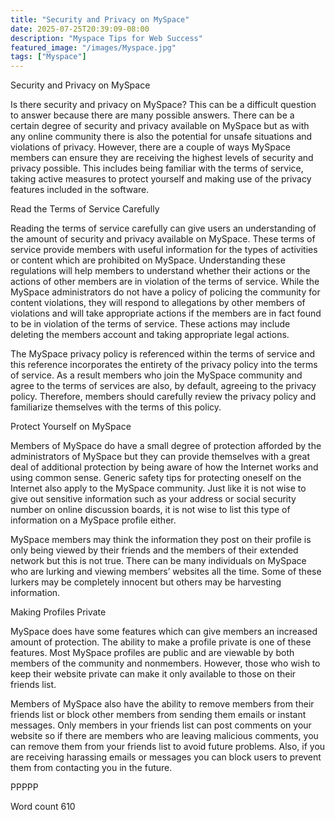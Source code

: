 ```yaml
---
title: "Security and Privacy on MySpace"
date: 2025-07-25T20:39:09-08:00
description: "Myspace Tips for Web Success"
featured_image: "/images/Myspace.jpg"
tags: ["Myspace"]
---
```


Security and Privacy on MySpace

Is there security and privacy on MySpace? This can be a difficult question to answer because there are many possible answers. There can be a certain degree of security and privacy available on MySpace but as with any online community there is also the potential for unsafe situations and violations of privacy. However, there are a couple of ways MySpace members can ensure they are receiving the highest levels of security and privacy possible. This includes being familiar with the terms of service, taking active measures to protect yourself and making use of the privacy features included in the software.  

Read the Terms of Service Carefully

Reading the terms of service carefully can give users an understanding of the amount of security and privacy available on MySpace. These terms of service provide members with useful information for the types of activities or content which are prohibited on MySpace. Understanding these regulations will help members to understand whether their actions or the actions of other members are in violation of the terms of service. While the MySpace administrators do not have a policy of policing the community for content violations, they will respond to allegations by other members of violations and will take appropriate actions if the members are in fact found to be in violation of the terms of service. These actions may include deleting the members account and taking appropriate legal actions.

The MySpace privacy policy is referenced within the terms of service and this reference incorporates the entirety of the privacy policy into the terms of service. As a result members who join the MySpace community and agree to the terms of services are also, by default, agreeing to the privacy policy. Therefore, members should carefully review the privacy policy and familiarize themselves with the terms of this policy.

Protect Yourself on MySpace

Members of MySpace do have a small degree of protection afforded by the administrators of MySpace but they can provide themselves with a great deal of additional protection by being aware of how the Internet works and using common sense. Generic safety tips for protecting oneself on the Internet also apply to the MySpace community. Just like it is not wise to give out sensitive information such as your address or social security number on online discussion boards, it is not wise to list this type of information on a MySpace profile either. 

MySpace members may think the information they post on their profile is only being viewed by their friends and the members of their extended network but this is not true. There can be many individuals on MySpace who are lurking and viewing members’ websites all the time. Some of these lurkers may be completely innocent but others may be harvesting information. 

Making Profiles Private 

MySpace does have some features which can give members an increased amount of protection. The ability to make a profile private is one of these features. Most MySpace profiles are public and are viewable by both members of the community and nonmembers. However, those who wish to keep their website private can make it only available to those on their friends list. 

Members of MySpace also have the ability to remove members from their friends list or block other members from sending them emails or instant messages. Only members in your friends list can post comments on your website so if there are members who are leaving malicious comments, you can remove them from your friends list to avoid future problems. Also, if you are receiving harassing emails or messages you can block users to prevent them from contacting you in the future. 

PPPPP

Word count 610


